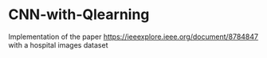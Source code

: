 # CNN-with-Qlearning
Implementation of the paper https://ieeexplore.ieee.org/document/8784847 with a hospital images dataset

